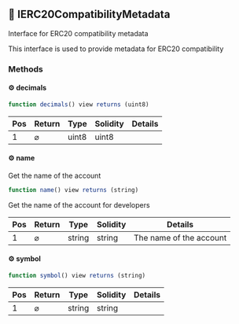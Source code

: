 ## 📜 IERC20CompatibilityMetadata

Interface for ERC20 compatibility metadata

This interface is used to provide metadata for ERC20 compatibility

### Methods

#### ⚙️ __decimals__
```js
function decimals() view returns (uint8)
```
| Pos | Return | Type | Solidity | Details |
| --- | --- | --- | --- | --- |
|1 | ⌀ | uint8 | uint8 |  |


#### ⚙️ __name__
Get the name of the account

```js
function name() view returns (string)
```
Get the name of the account for developers

| Pos | Return | Type | Solidity | Details |
| --- | --- | --- | --- | --- |
|1 | ⌀ | string | string | The name of the account |


#### ⚙️ __symbol__
```js
function symbol() view returns (string)
```
| Pos | Return | Type | Solidity | Details |
| --- | --- | --- | --- | --- |
|1 | ⌀ | string | string |  |


